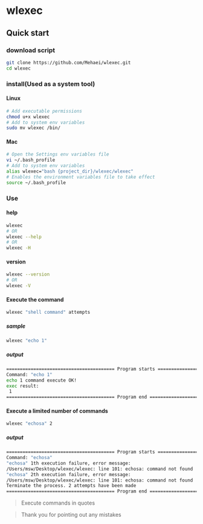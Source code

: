 # wlexec

## Quick start

### download script
```bash
git clone https://github.com/Mehaei/wlexec.git
cd wlexec
```

### install(Used as a system tool)

#### Linux
```bash
# Add executable permissions
chmod u+x wlexec
# Add to system env variables
sudo mv wlexec /bin/
```

#### Mac
```bash
# Open the Settings env variables file
vi ~/.bash_profile
# Add to system env variables
alias wlexec="bash {project_dir}/wlexec/wlexec"
# Enables the environment variables file to take effect
source ~/.bash_profile
```

### Use

#### help
```bash
wlexec
# OR
wlexec --help
# OR 
wlexec -H
```

#### version
```bash
wlexec --version
# OR
wlexec -V
```

#### Execute the command
```bash
wlexec "shell command" attempts
```

##### sample
```bash
wlexec "echo 1"
```
##### output
```bash
======================================== Program starts ========================================
Command: "echo 1"
echo 1 command execute OK!
exec result:
 1
======================================== Program end ===========================================
```

#### Execute a limited number of commands
```bash
wlexec "echosa" 2
```

##### output
```bash
======================================== Program starts ========================================
Command: "echosa"
"echosa" 1th execution failure, error message:
/Users/msw/Desktop/wlexec/wlexec: line 101: echosa: command not found
"echosa" 2th execution failure, error message:
/Users/msw/Desktop/wlexec/wlexec: line 101: echosa: command not found
Terminate the process. 2 attempts have been made
======================================== Program end ===========================================
```

> Execute commands in quotes

> Thank you for pointing out any mistakes




